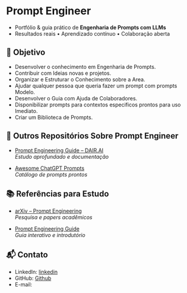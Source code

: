 # Prompt Engineer

- Portfólio & guia prático de **Engenharia de Prompts com LLMs**  
- Resultados reais • Aprendizado contínuo • Colaboração aberta


## 🎯 Objetivo
- Desenvolver o conhecimento em Engenharia de Prompts.
- Contribuir com Ideias novas e projetos.
- Organizar e Estruturar o Conhecimento sobre a Area.
- Ajudar qualquer pessoa que queria fazer um prompt com prompts Modelo.
- Desenvolver o Guia com Ajuda de Colaboradores.
- Disponibilizar prompts para contextos especificos prontos para uso Imediato.
- Criar um Biblioteca de Prompts.

## 🔗 Outros Repositórios Sobre Prompt Engineer

- [Prompt Engineering Guide – DAIR.AI](https://github.com/dair-ai/Prompt-Engineering-Guide)  
  *Estudo aprofundado e documentação*

- [Awesome ChatGPT Prompts](https://github.com/f/awesome-chatgpt-prompts)  
  *Catálogo de prompts prontos*

## 📚 Referências para Estudo

- [arXiv – Prompt Engineering](https://arxiv.org/search/?query=prompt+engineering&searchtype=all)  
  *Pesquisa e papers acadêmicos*

- [Prompt Engineering Guide](https://www.promptingguide.ai/pt)  
  *Guia interativo e introdutório*


## 📬 Contato
- LinkedIn: [linkedin](https://www.linkedin.com/in/eduardo-moreno-neto/)
- GitHub: [Github](https://github.com/edummoreno)
- E-mail:
